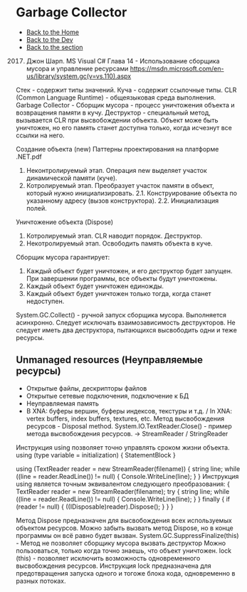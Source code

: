 # Garbage Collector

- [Back to the Home](../../README.md)
- [Back to the Dev](../README.md)
- [Back to the section](README.md)

2017. Джон Шарп. MS Visual C#
Глава 14 - Использование сборщика мусора и управление ресурсами
https://msdn.microsoft.com/en-us/library/system.gc(v=vs.110).aspx

Стек - содержит типы значений.
Куча - содержит ссылочные типы.
CLR (Common Language Runtime) - общеязыковая среда выполнения.
Garbage Collector - Сборщик мусора - процесс уничтожения объекта и возвращения памяти в кучу.
Деструктор - специальный метод, вызывается CLR при высвобождении объекта.
Объект може быть уничтожен, но его память станет доступна только, когда исчезнут все ссылки на него.

Создание объекта (new)
Паттерны проектирования на платформе .NET.pdf
1. Неконтролируемый этап. Операция new выделяет участок динамической памяти (куче).
2. Котролируемый этап. Преобразует участок памяти в объект, который нужно инициализировать.
  2.1. Конструирование объекта по указанному адресу (вызов конструктора).
  2.2. Инициализация полей.

Уничтожение объекта (Dispose)
1. Котролируемый этап. CLR наводит порядок. Деструктор.
2. Некотролируемый этап. Освободить память объекта в куче.

Сборщик мусора гарантирует:
1. Каждый объект будет уничтожен, и его деструктор будет запущен. При завершении программы, все объекты будут уничтожены.
2. Каждый объект будет уничтожен единожды.
3. Каждый объект будет уничтожен только тогда, когда станет недоступен.

System.GC.Collect() - ручной запуск сборщика мусора. Выполняется асинхронно.
Следует исключать взаимозависимость деструкторов.
Не следует иметь два деструктора, пытающихся высвободить одни и теже ресурсы.

Unmanaged resources (Неуправляемые ресурсы)
-------------------------------------------
- Открытые файлы, дескрипторы файлов
- Открытые сетевые подключения, подключение к БД
- Неуправляемая память
- В XNA: буферы вершин, буферы индексов, текстуры и т.д. / In XNA: vertex buffers, index buffers, textures, etc.
Метод высвобождения ресурсов - Disposal method.
System.IO.TextReader.Close() - пример метода высвобождения ресурсов.
-> StreamReader / StringReader

Инструкция using позволяет точно управлять сроком жизни объекта.
using (type variable = initialization)
{
  StatementBlock
}

using (TextReader reader = new StreamReader(filename))
{
    string line;
    while ((line = reader.ReadLine()) != null)
    {
        Console.WriteLine(line);
    }
}
Инструкция using является точным эквивалентом следующего преобразования:
{
    TextReader reader = new StreamReader(filename);
    try
    {
        string line;
        while ((line = reader.ReadLine()) != null)
      {
        Console.WriteLine(line);
      }
    }
    finally
    {
      if (reader != null)
      {
        ((IDisposable)reader).Dispose();
      }
    }
}

Метод Dispose предназначен для высвобождения всех используемых объектом ресурсов.
Можно забыть вызвать метод Dispose, но в конце программы он всё равно будет вызван.
System.GC.SuppressFinalize(this) - Метод не позволяет сборщику мусора вызвать деструктор
Можно пользоваться, только когда точно знаешь, что объект уничтожен.
lock (this) - позволяет исключить возможность одновременного высвобождения ресурсов.
Инструкция lock предназначена для предотвращения запуска одного и тогоже блока кода,
одновременно в разных потоках.
